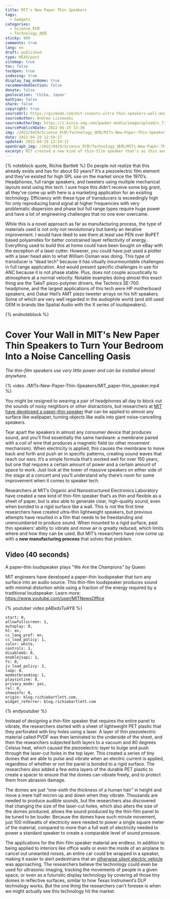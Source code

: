 ```yaml
---
title: MIT's New Paper Thin Speakers
tags:
  - Gadgets
categories:
  - Science_科学
  - Technology_技術
sticky: 999
comments: true
lang: en
draft: published
type: HEXO/post
sitemap: true
toc: false
tocOpen: true
indexing: true
display_tag_onHome: true
recommendedSection: false
donate: false
geolocation: 'Chiba, Japan'
mathjax: false
share: false
copyright: true
sourceUrl: https://gizmodo.com/mit-invents-ultra-thin-speakers-wall-mounted-noise-canc-1848842742
sourceAuthor: Andrew Liszewski
sourceAuthorImg: https://i.kinja-img.com/gawker-media/image/upload/c_fill,f_auto,fl_progressive,g_center,h_200,q_80,w_200/zygfn7ut6q3g10jhdezr.jpg
sourcePublishDate: 2022-04-25 13:30
img: /2022/0429/Science_科学/Technology_技術/MITs-New-Paper-Thin-Speakers/AdobeStock_74232562.svg
date: 2022-04-29 12:54:17
updated: 2022-04-29 12:54:17
openGraph_img: /2022/0429/Science_科学/Technology_技術/MITs-New-Paper-Thin-Speakers/AdobeStock_74232562.png
excerpt: MIT created a new kind of thin-film speaker that’s as thin and flexible as a sheet of paper, but is also able to generate clear, high-quality sound, even when bonded to a rigid surface like a wall.
---
```

{% noteblock quote, Richie Bartlett %}
Do people not realize that this already exists and has for about 50 years? It’s a piezoelectric film element and they’ve existed for high SPL use on the market since the 1970’s. Headphones, full range speakers, and tweeters using multiple mechanical layouts exist using this tech. I sure hope this didn’t receive some big grant, all they’ve come up with here is a marketing application for an existing technology. Efficiency with these type of transducers is exceedingly high for only reproducing band signal at higher frequencies with very problematic dispersion and phase but full range types require huge power and have a lot of engineering challenges that no one ever overcame.

While this is a novel approach as far as manufacturing process, the type of materials used is not only not revolutionary but barely an iterative improvement. I would have liked to see them at least use PEN over BoPET based polyamides for better constrained layer reflectivity of energy. Everything used to build this at home could have been bought on eBay with the exception of a laser cutter. However, you could have just used a plotter with a laser head akin to what William Osman was doing. This type of transducer is “dead tech” because it has vitually insurmountable challenges in full range application. And would present specific challenges in use for ANC because it is not phase stable. Plus, does not couple acoustically to atmosphere at a normal velocity. Notable examples doing almost this exact thing are the TakeT piezo-polymer drivers, the Technics SE-700 headphone, and the largest applications of this tech were HP motherboard speakers, and Oskar Heil’s AMT piezo tweeter arrays on his hifi speakers. Some of which are very well regarded in the audiophile world (and still used OEM in brands like Spatial Audio with the X series of loudspeakers). 

{% endnoteblock %}

# Cover Your Wall in MIT's New Paper Thin Speakers to Turn Your Bedroom Into a Noise Cancelling Oasis
 *The thin-film speakers use very little power and can be installed almost anywhere.*

 {% video ./MITs-New-Paper-Thin-Speakers/MIT_paper-thin_speaker.mp4 %}

 You might be resigned to wearing a pair of headphones all day to block out the sounds of noisy neighbors or other distractions, but researchers at [MIT have developed a paper-thin speaker](https://news.mit.edu/2022/low-power-thin-loudspeaker-0426) that can be applied to almost any surface like wallpaper, turning objects like walls into giant noise-cancelling speakers.

 Tear apart the speakers in almost any consumer device that produces sound, and you’ll find essentially the same hardware: a membrane paired with a coil of wire that produces a magnetic field (or other movement mechanism). When electricity is applied, this causes the membrane to move back and forth and push air in specific patterns, creating sound waves that reach our ears. It’s a simple formula that’s worked well for over 150 years, but one that requires a certain amount of power and a certain amount of space to work. Just look at the tower of massive speakers on either side of the stage at a concert and you’ll understand why there’s room for some improvement when it comes to speaker tech.

 Researchers at MIT’s Organic and Nanostructured Electronics Laboratory have created a new kind of thin-film speaker that’s as thin and flexible as a sheet of paper, but is also able to generate clear, high-quality sound, even when bonded to a rigid surface like a wall. This is not the first time researchers have created ultra-thin lightweight speakers, but previous attempts have resulted in a film that needs to be freestanding and unencumbered to produce sound. When mounted to a rigid surface, past thin speakers’ ability to vibrate and move air is greatly reduced, which limits where and how they can be used. But MIT’s researchers have now come up with a **new manufacturing process** that solves that problem.


## Video (40 seconds)
 A paper-thin loudspeaker plays "We Are the Champions" by Queen

 MIT engineers have developed a paper-thin loudspeaker that turn any surface into an audio source. This thin-film loudspeaker produces sound with minimal distortion while using a fraction of the energy required by a traditional loudspeaker. Learn more: https://www.youtube.com/user/MITNewsOffice

{% youtuber video pABxdxTuAY8 %}

    start: 0,
    allowfullscreen: 1,
    autoplay: 0,
    hl: en,
    cc_lang_pref: en,
    cc_load_policy: 1,
    color: white,
    controls: 1,
    disablekb: 0,
    enablejsapi: 1,
    fs: 0,
    iv_load_policy: 3,
    loop: 0,
    modestbranding: 1,
    playsinline: 0,
    privacy_mode: yes,
    rel: 0,
    showinfo: 0,
    origin: blog.richiebartlett.com,
    widget_referrer: blog.richiebartlett.com
{% endyoutuber %}



 Instead of designing a thin-film speaker that requires the entire panel to vibrate, the researchers started with a sheet of lightweight PET plastic that they perforated with tiny holes using a laser. A layer of thin piezoelectric material called PVDF was then laminated to the underside of the sheet, and then the researchers subjected both layers to a vacuum and 80 degrees Celsius heat, which caused the piezoelectric layer to bulge and push through the laser-cut holes in the top layer. This created a series of tiny domes that are able to pulse and vibrate when an electric current is applied, regardless of whether or not the panel is bonded to a rigid surface. The researchers also added a few extra layers of the durable PET plastic to create a spacer to ensure that the domes can vibrate freely, and to protect them from abrasion damage.

 The domes are just “one-sixth the thickness of a human hair” in height and move a mere half micron up and down when they vibrate. Thousands are needed to produce audible sounds, but the researchers also discovered that changing the size of the laser-cut holes, which also alters the size of the domes produced, allows the sound produced by the thin-film panel to be tuned to be louder. Because the domes have such minute movement, just 100 milliwatts of electricity were needed to power a single square meter of the material, compared to more than a full watt of electricity needed to power a standard speaker to create a comparable level of sound pressure.

 The applications for the thin-film speaker material are endless. In addition to being applied to interiors like office walls or even the inside of an airplane to cancel out unwanted noises, an entire car could be wrapped in a speaker, making it easier to alert pedestrians that an [otherwise silent electric vehicle](https://gizmodo.com/segways-strap-on-speaker-makes-your-scooter-sound-like-1848783531) was approaching. The researchers believe the technology could even be used for ultrasonic imaging, tracking the movements of people in a given space, or even as a futuristic display technology by covering all those tiny domes in reflective surfaces, similar to how Texas Instrument’s DLP technology works. But the one thing the researchers can’t foresee is when we might actually see this technology hit the market.

 